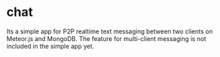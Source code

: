 # chat
Its a simple app for P2P realtime text messaging between two clients on Meteor.js and MongoDB. The feature for multi-client messaging is not included in the simple app yet. 
